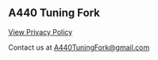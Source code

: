 ## A440 Tuning Fork

[View Privacy Policy](https://docs.google.com/document/d/19wlxXggLMqhl4dKobWtRviqEWaNGBspR-n4eDa0xpn0/edit?usp=sharing)

Contact us at A440TuningFork@gmail.com

